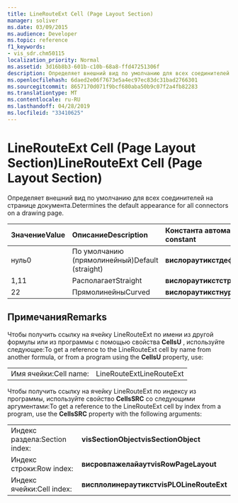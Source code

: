```yaml
---
title: LineRouteExt Cell (Page Layout Section)
manager: soliver
ms.date: 03/09/2015
ms.audience: Developer
ms.topic: reference
f1_keywords:
- vis_sdr.chm50115
localization_priority: Normal
ms.assetid: 3d16b8b3-601b-c10b-68a8-ffd47251306f
description: Определяет внешний вид по умолчанию для всех соединителей на странице документа.
ms.openlocfilehash: 6daed2e06f7673e5a4ec97ec83dc31bad2766301
ms.sourcegitcommit: 8657170d071f9bcf680aba50b9c07f2a4fb82283
ms.translationtype: MT
ms.contentlocale: ru-RU
ms.lasthandoff: 04/28/2019
ms.locfileid: "33410625"
---
```

# <a name="linerouteext-cell-page-layout-section"></a><span data-ttu-id="fca9b-103">LineRouteExt Cell (Page Layout Section)</span><span class="sxs-lookup"><span data-stu-id="fca9b-103">LineRouteExt Cell (Page Layout Section)</span></span>

<span data-ttu-id="fca9b-104">Определяет внешний вид по умолчанию для всех соединителей на странице документа.</span><span class="sxs-lookup"><span data-stu-id="fca9b-104">Determines the default appearance for all connectors on a drawing page.</span></span>
  
|<span data-ttu-id="fca9b-105">**Значение**</span><span class="sxs-lookup"><span data-stu-id="fca9b-105">**Value**</span></span>|<span data-ttu-id="fca9b-106">**Описание**</span><span class="sxs-lookup"><span data-stu-id="fca9b-106">**Description**</span></span>|<span data-ttu-id="fca9b-107">**Константа автоматизации**</span><span class="sxs-lookup"><span data-stu-id="fca9b-107">**Automation constant**</span></span>|
|:-----|:-----|:-----|
| <span data-ttu-id="fca9b-108">нуль</span><span class="sxs-lookup"><span data-stu-id="fca9b-108">0</span></span>  <br/> | <span data-ttu-id="fca9b-109">По умолчанию (прямолинейный)</span><span class="sxs-lookup"><span data-stu-id="fca9b-109">Default (straight)</span></span>  <br/> |<span data-ttu-id="fca9b-110">**вислораутикстдефаулт**</span><span class="sxs-lookup"><span data-stu-id="fca9b-110">**visLORouteExtDefault**</span></span> <br/> |
| <span data-ttu-id="fca9b-111">1,1</span><span class="sxs-lookup"><span data-stu-id="fca9b-111">1</span></span>  <br/> | <span data-ttu-id="fca9b-112">Располагает</span><span class="sxs-lookup"><span data-stu-id="fca9b-112">Straight</span></span>  <br/> |<span data-ttu-id="fca9b-113">**вислораутикстстраигхт**</span><span class="sxs-lookup"><span data-stu-id="fca9b-113">**visLORouteExtStraight**</span></span> <br/> |
| <span data-ttu-id="fca9b-114">2</span><span class="sxs-lookup"><span data-stu-id="fca9b-114">2</span></span>  <br/> | <span data-ttu-id="fca9b-115">Прямолинейны</span><span class="sxs-lookup"><span data-stu-id="fca9b-115">Curved</span></span>  <br/> |<span data-ttu-id="fca9b-116">**вислораутикстнурбс**</span><span class="sxs-lookup"><span data-stu-id="fca9b-116">**visLORouteExtNURBS**</span></span> <br/> |
   
## <a name="remarks"></a><span data-ttu-id="fca9b-117">Примечания</span><span class="sxs-lookup"><span data-stu-id="fca9b-117">Remarks</span></span>

<span data-ttu-id="fca9b-118">Чтобы получить ссылку на ячейку LineRouteExt по имени из другой формулы или из программы с помощью свойства **CellsU** , используйте следующее:</span><span class="sxs-lookup"><span data-stu-id="fca9b-118">To get a reference to the LineRouteExt cell by name from another formula, or from a program using the **CellsU** property, use:</span></span> 
  
|||
|:-----|:-----|
| <span data-ttu-id="fca9b-119">Имя ячейки:</span><span class="sxs-lookup"><span data-stu-id="fca9b-119">Cell name:</span></span>  <br/> | <span data-ttu-id="fca9b-120">LineRouteExt</span><span class="sxs-lookup"><span data-stu-id="fca9b-120">LineRouteExt</span></span>  <br/> |
   
<span data-ttu-id="fca9b-121">Чтобы получить ссылку на ячейку LineRouteExt по индексу из программы, используйте свойство **CellsSRC** со следующими аргументами:</span><span class="sxs-lookup"><span data-stu-id="fca9b-121">To get a reference to the LineRouteExt cell by index from a program, use the **CellsSRC** property with the following arguments:</span></span> 
  
|||
|:-----|:-----|
| <span data-ttu-id="fca9b-122">Индекс раздела:</span><span class="sxs-lookup"><span data-stu-id="fca9b-122">Section index:</span></span>  <br/> |<span data-ttu-id="fca9b-123">**visSectionObject**</span><span class="sxs-lookup"><span data-stu-id="fca9b-123">**visSectionObject**</span></span> <br/> |
| <span data-ttu-id="fca9b-124">Индекс строки:</span><span class="sxs-lookup"><span data-stu-id="fca9b-124">Row index:</span></span>  <br/> |<span data-ttu-id="fca9b-125">**висровпажелайаут**</span><span class="sxs-lookup"><span data-stu-id="fca9b-125">**visRowPageLayout**</span></span> <br/> |
| <span data-ttu-id="fca9b-126">Индекс ячейки:</span><span class="sxs-lookup"><span data-stu-id="fca9b-126">Cell index:</span></span>  <br/> |<span data-ttu-id="fca9b-127">**висплолинераутикст**</span><span class="sxs-lookup"><span data-stu-id="fca9b-127">**visPLOLineRouteExt**</span></span> <br/> |
   

